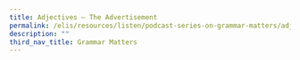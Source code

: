 ```yaml
---
title: Adjectives – The Advertisement
permalink: /elis/resources/listen/podcast-series-on-grammar-matters/adjectives-the-advertisement/
description: ""
third_nav_title: Grammar Matters
---
```

